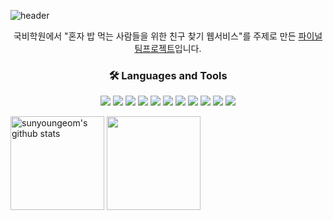![header](https://capsule-render.vercel.app/api?type=waving&color=gradient&height=250&section=header&text=sunyoung&fontSize=90)
<!--
![header](https://capsule-render.vercel.app/api?type=rounded&color=gradient&height=250&section=header&text=sunyoung&fontSize=90)
-->
<!--
- 👋 Hi, I’m @sunyoungeom
- 👀 I’m interested in ...
- 🌱 I’m currently learning ...
- 💞️ I’m looking to collaborate on ...
- 📫 How to reach me ...
- 😄 Pronouns: ...
- ⚡ Fun fact: ...
-->
<center>
<div>
  
국비학원에서 "혼자 밥 먹는 사람들을 위한 친구 찾기 웹서비스"를 주제로 만든
<a href="https://github.com/sunyoungeom/-LetEatGo">파이널 팀프로젝트</a>입니다.

### 🛠 Languages and Tools
<img src="https://img.shields.io/badge/java-007396?style=flat-square&logo=OpenJDK&logoColor=white"/> <img src="https://img.shields.io/badge/JavaScript-F7DF1E?style=flat-square&logo=JavaScript&logoColor=white"/> <img src="https://img.shields.io/badge/HTML5-E34F26?style=flat-square&logo=HTML5&logoColor=white"/>  <img src="https://img.shields.io/badge/CSS3-1572B6?style=flat-square&logo=CSS3&logoColor=white"/>
<img src="https://img.shields.io/badge/spring-6DB33F?style=flat-square&logo=spring&logoColor=white">
<img src="https://img.shields.io/badge/mysql-4479A1?style=flat-square&logo=mysql&logoColor=white">
<img src="https://img.shields.io/badge/Tomcat-F8DC75?style=flat-square&logo=apachetomcat&logoColor=black">
<img src="https://img.shields.io/badge/eclipse-2C2255?style=flat-square&logo=eclipseide&logoColor=white">
<img src="https://img.shields.io/badge/VSCode-007ACC?style=flat-square&logo=visualstudiocode&logoColor=white">
<img src="https://img.shields.io/badge/Git-F05032?style=flat-square&logo=git&logoColor=white">
<img src="https://img.shields.io/badge/postman-FF6C37?style=flat-square&logo=postman&logoColor=white">
</div>
</center>


<a href="https://github.com/sunyoungeom"><img align="center" style="height:150px" src="https://github-readme-stats.vercel.app/api?username=sunyoungeom&show_icons=true&include_all_commits=true&theme=nord&hide_border=true" alt="sunyoungeom's github stats" /></a>
<a href="https://github.com/sunyoungeom"><img align="center" style="height:150px" src="https://github-readme-stats.vercel.app/api/top-langs/?username=sunyoungeom&layout=compact&theme=nord&hide_border=true" /></a> 



<!---
sunyoungeom/sunyoungeom is a ✨ special ✨ repository because its `README.md` (this file) appears on your GitHub profile.
You can click the Preview link to take a look at your changes.
--->

